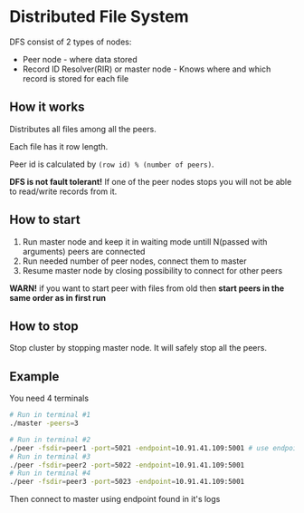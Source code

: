 # Distributed File System

DFS consist of 2 types of nodes:

* Peer node - where data stored
* Record ID Resolver(RIR) or master node - Knows where and which record is stored for each file

## How it works

Distributes all files among all the peers.

Each file has it row length.

Peer id is calculated by `(row id) % (number of peers)`.

**DFS is not fault tolerant!** If one of the peer nodes stops you will not be able to read/write records from it.

## How to start

1) Run master node and keep it in waiting mode untill N(passed with arguments) peers are connected
2) Run needed number of peer nodes, connect them to master
3) Resume master node by closing possibility to connect for other peers

**WARN!** if you want to start peer with files from old then **start peers in the same order as in first run** 

## How to stop

Stop cluster by stopping master node. It will safely stop all the peers.

## Example

You need 4 terminals

```bash
# Run in terminal #1
./master -peers=3

# Run in terminal #2
./peer -fsdir=peer1 -port=5021 -endpoint=10.91.41.109:5001 # use endpoint from master log
# Run in terminal #3
./peer -fsdir=peer2 -port=5022 -endpoint=10.91.41.109:5001
# Run in terminal #4
./peer -fsdir=peer3 -port=5023 -endpoint=10.91.41.109:5001

```

Then connect to master using endpoint found in it's logs